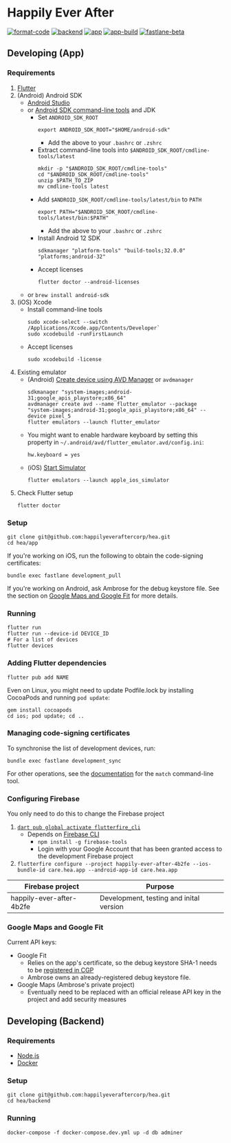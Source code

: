# Happily Ever After

[![format-code](https://github.com/happilyeveraftercorp/hea/actions/workflows/format-code.yaml/badge.svg)](https://github.com/happilyeveraftercorp/hea/actions/workflows/format-code.yaml)
[![backend](https://github.com/happilyeveraftercorp/hea/actions/workflows/backend.yaml/badge.svg)](https://github.com/happilyeveraftercorp/hea/actions/workflows/backend.yaml)
[![app](https://github.com/happilyeveraftercorp/hea/actions/workflows/app.yaml/badge.svg)](https://github.com/happilyeveraftercorp/hea/actions/workflows/app.yaml)
[![app-build](https://github.com/happilyeveraftercorp/hea/actions/workflows/app-build.yaml/badge.svg)](https://github.com/happilyeveraftercorp/hea/actions/workflows/app-build.yaml)
[![fastlane-beta](https://github.com/happilyeveraftercorp/hea/actions/workflows/fastlane-beta.yaml/badge.svg)](https://github.com/happilyeveraftercorp/hea/actions/workflows/fastlane-beta.yaml)

## Developing (App)

### Requirements

1. [Flutter](https://docs.flutter.dev/get-started/install)
2. (Android) Android SDK
   - [Android Studio](https://developer.android.com/studio#downloads)
   - or [Android SDK command-line tools](https://developer.android.com/studio#command-tools) and JDK
     - Set `ANDROID_SDK_ROOT`
       ```
       export ANDROID_SDK_ROOT="$HOME/android-sdk"
       ```
       - Add the above to your `.bashrc` or `.zshrc`
     - Extract command-line tools into `$ANDROID_SDK_ROOT/cmdline-tools/latest`
       ```
       mkdir -p "$ANDROID_SDK_ROOT/cmdline-tools"
       cd "$ANDROID_SDK_ROOT/cmdline-tools"
       unzip $PATH_TO_ZIP
       mv cmdline-tools latest
       ```
     - Add `$ANDROID_SDK_ROOT/cmdline-tools/latest/bin` to `PATH`
       ```
       export PATH="$ANDROID_SDK_ROOT/cmdline-tools/latest/bin:$PATH"
       ```
       - Add the above to your `.bashrc` or `.zshrc`
     - Install Android 12 SDK
       ```
       sdkmanager "platform-tools" "build-tools;32.0.0" "platforms;android-32"
       ```
     - Accept licenses
       ```
       flutter doctor --android-licenses
       ```
   - or `brew install android-sdk`
3. (iOS) Xcode
   - Install command-line tools
     ```
     sudo xcode-select --switch /Applications/Xcode.app/Contents/Developer`
     sudo xcodebuild -runFirstLaunch
     ```
   - Accept licenses
     ```
     sudo xcodebuild -license
     ```
4. Existing emulator
   - (Android) [Create device using AVD Manager](https://docs.flutter.dev/get-started/install/linux#set-up-the-android-emulator) or `avdmanager`
     ```
     sdkmanager "system-images;android-31;google_apis_playstore;x86_64"
     avdmanager create avd --name flutter_emulator --package "system-images;android-31;google_apis_playstore;x86_64" --device pixel_5
     flutter emulators --launch flutter_emulator
     ```
   - You might want to enable hardware keyboard by setting this property in `~/.android/avd/flutter_emulator.avd/config.ini`:
     ```
     hw.keyboard = yes
     ```
   - (iOS) [Start Simulator](https://docs.flutter.dev/get-started/install/macos#set-up-the-ios-simulator)
     ```
     flutter emulators --launch apple_ios_simulator
     ```
5. Check Flutter setup
   ```
   flutter doctor
   ```

### Setup

```
git clone git@github.com:happilyeveraftercorp/hea.git
cd hea/app
```

If you're working on iOS, run the following to obtain the code-signing certificates:

```
bundle exec fastlane development_pull
```

If you're working on Android, ask Ambrose for the debug keystore file. See the section on [Google Maps and Google Fit](#google-maps-and-google-fit) for more details.

### Running

```
flutter run
flutter run --device-id DEVICE_ID
# For a list of devices
flutter devices
```

### Adding Flutter dependencies

```
flutter pub add NAME
```

Even on Linux, you might need to update Podfile.lock by installing CocoaPods
and running `pod update`:

```
gem install cocoapods
cd ios; pod update; cd ..
```

### Managing code-signing certificates

To synchronise the list of development devices, run:

```
bundle exec fastlane development_sync
```

For other operations, see the [documentation](https://docs.fastlane.tools/actions/match/) for the `match` command-line tool.

### Configuring Firebase

You only need to do this to change the Firebase project

1. [`dart pub global activate flutterfire_cli`](https://firebase.flutter.dev/docs/overview#using-the-flutterfire-cli)
   - Depends on [Firebase CLI](https://firebase.google.com/docs/cli)
     - `npm install -g firebase-tools`
     - Login with your Google Account that has been granted access to the
       development Firebase project
2. `flutterfire configure --project happily-ever-after-4b2fe --ios-bundle-id care.hea.app --android-app-id care.hea.app`

| Firebase project         | Purpose                                 |
| ------------------------ | --------------------------------------- |
| happily-ever-after-4b2fe | Development, testing and inital version |

### Google Maps and Google Fit

Current API keys:

- Google Fit
  - Relies on the app's certificate, so the debug keystore SHA-1 needs to be [registered in CGP](https://console.cloud.google.com/apis/credentials?project=happily-ever-after-4b2fe)
  - Ambrose owns an already-registered debug keystore file.
- Google Maps (Ambrose's private project)
  - Eventually need to be replaced with an official release API key in the project and add security measures

## Developing (Backend)

### Requirements

- [Node.js](https://nodejs.org/en/download/)
- [Docker](https://www.docker.com/get-started)

### Setup

```
git clone git@github.com:happilyeveraftercorp/hea.git
cd hea/backend
```

### Running

```
docker-compose -f docker-compose.dev.yml up -d db adminer
```
